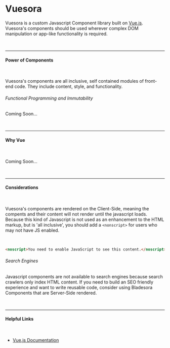 # Vuesora

Vuesora is a custom Javascript Component library built on [Vue.js](). Vuesora's components should be used wherever complex DOM manipulation or app-like functionality is required.

<br><hr>

#### Power of Components
<br>

Vuesora's components are all inclusive, self contained modules of front-end code. They include content, style, and functionality. 

###### Functional Programming and Immutability

Coming Soon...

<br><hr>

#### Why Vue
<br>

Coming Soon...

<br><hr>

#### Considerations
<br>

Vuesora's components are rendered on the Client-Side, meaning the compents and their content will not render until the javascript loads. Because this kind of Javascript is not used as an enhancement to the HTML markup, but is 'all inclusive', you should add a `<nonscript>` for users who may not have JS enabled. 

<br> 

```html
<noscript>You need to enable JavaScript to see this content.</noscript>
```

###### Search Engines

Javascript components are not available to search engines because search crawlers only index HTML content. If you need to build an SEO friendly experience and want to write reusable code, consider using Bladesora Components that are Server-Side rendered. 

<br><hr>

#### Helpful Links
<br>

* [Vue.js Documentation](https://vuejs.org/v2/guide/)

